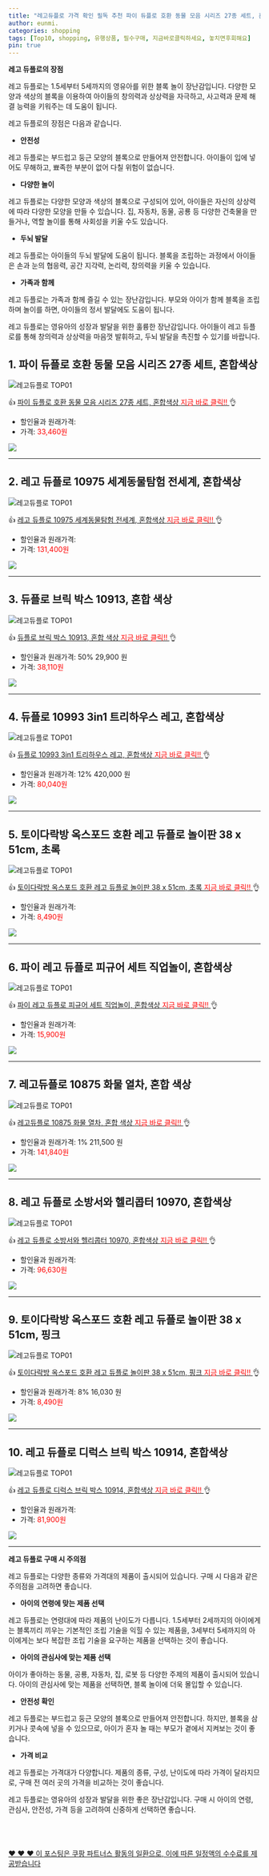 ```yaml
---
title: "레고듀플로 가격 확인 필독 추천 파이 듀플로 호환 동물 모음 시리즈 27종 세트, 혼합색상 비교 장점 구매가이드"
author: eunmi.
categories: shopping
tags: [Top10, shopping, 유행상품, 필수구매, 지금바로클릭하세요, 놓치면후회해요]
pin: true
---
```

**레고 듀플로의 장점**

레고 듀플로는 1.5세부터 5세까지의 영유아를 위한 블록 놀이 장난감입니다. 다양한 모양과 색상의 블록을 이용하여 아이들의 창의력과 상상력을 자극하고, 사고력과 문제 해결 능력을 키워주는 데 도움이 됩니다.

레고 듀플로의 장점은 다음과 같습니다.

* **안전성**

레고 듀플로는 부드럽고 둥근 모양의 블록으로 만들어져 안전합니다. 아이들이 입에 넣어도 무해하고, 뾰족한 부분이 없어 다칠 위험이 없습니다.

* **다양한 놀이**

레고 듀플로는 다양한 모양과 색상의 블록으로 구성되어 있어, 아이들은 자신의 상상력에 따라 다양한 모양을 만들 수 있습니다. 집, 자동차, 동물, 공룡 등 다양한 건축물을 만들거나, 역할 놀이를 통해 사회성을 키울 수도 있습니다.

* **두뇌 발달**

레고 듀플로는 아이들의 두뇌 발달에 도움이 됩니다. 블록을 조립하는 과정에서 아이들은 손과 눈의 협응력, 공간 지각력, 논리력, 창의력을 키울 수 있습니다.

* **가족과 함께**

레고 듀플로는 가족과 함께 즐길 수 있는 장난감입니다. 부모와 아이가 함께 블록을 조립하며 놀이를 하면, 아이들의 정서 발달에도 도움이 됩니다.

레고 듀플로는 영유아의 성장과 발달을 위한 훌륭한 장난감입니다. 아이들이 레고 듀플로를 통해 창의력과 상상력을 마음껏 발휘하고, 두뇌 발달을 촉진할 수 있기를 바랍니다.

   

## 1. 파이 듀플로 호환 동물 모음 시리즈 27종 세트, 혼합색상

![레고듀플로 TOP01](https://thumbnail10.coupangcdn.com/thumbnails/remote/230x230ex/image/retail/images/364135380521824-4faec115-5c07-4b0c-80c0-aafdea6554d1.jpg)


👍 [파이 듀플로 호환 동물 모음 시리즈 27종 세트, 혼합색상 <font color=red> 지금 바로 클릭!! </font> ](https://link.coupang.com/re/AFFSDP?lptag=AF3617701&subid=GithubCoopas&pageKey=6708841776&traceid=V0-153&itemId=15567349585&vendorItemId=82786454751) 👌 


- 할인율과 원래가격: 
- 가격: <span style='color:red'>33,460원</span>

[![](/discount_price.png)](https://link.coupang.com/re/AFFSDP?lptag=AF3617701&subid=GithubCoopas&pageKey=6708841776&traceid=V0-153&itemId=15567349585&vendorItemId=82786454751)

---


   

## 2. 레고 듀플로 10975 세계동물탐험 전세계, 혼합색상

![레고듀플로 TOP01](https://thumbnail8.coupangcdn.com/thumbnails/remote/230x230ex/image/retail/images/2022/11/17/10/6/3e86b737-837b-4d21-bdb1-6f3c3193e896.jpg)


👍 [레고 듀플로 10975 세계동물탐험 전세계, 혼합색상 <font color=red> 지금 바로 클릭!! </font> ](https://link.coupang.com/re/AFFSDP?lptag=AF3617701&subid=GithubCoopas&pageKey=6927337428&traceid=V0-153&itemId=16750628719&vendorItemId=83932258845) 👌 


- 할인율과 원래가격: 
- 가격: <span style='color:red'>131,400원</span>

[![](/discount_price.png)](https://link.coupang.com/re/AFFSDP?lptag=AF3617701&subid=GithubCoopas&pageKey=6927337428&traceid=V0-153&itemId=16750628719&vendorItemId=83932258845)

---


   

## 3. 듀플로 브릭 박스 10913, 혼합 색상

![레고듀플로 TOP01](https://thumbnail9.coupangcdn.com/thumbnails/remote/230x230ex/image/retail/images/2525950283959017-595e7389-14f2-47fc-a763-ea4d286244c8.jpg)


👍 [듀플로 브릭 박스 10913, 혼합 색상 <font color=red> 지금 바로 클릭!! </font> ](https://link.coupang.com/re/AFFSDP?lptag=AF3617701&subid=GithubCoopas&pageKey=4340138376&traceid=V0-153&itemId=5079615165&vendorItemId=70108474084) 👌 


- 할인율과 원래가격: 50%  29,900   원
- 가격: <span style='color:red'>38,110원</span>

[![](/discount_price.png)](https://link.coupang.com/re/AFFSDP?lptag=AF3617701&subid=GithubCoopas&pageKey=4340138376&traceid=V0-153&itemId=5079615165&vendorItemId=70108474084)

---


   

## 4. 듀플로 10993 3in1 트리하우스 레고, 혼합색상

![레고듀플로 TOP01](https://thumbnail9.coupangcdn.com/thumbnails/remote/230x230ex/image/rs_quotation_api/fsg6ltcq/21d7c8edec404c98ab8972d36fa219b8.png)


👍 [듀플로 10993 3in1 트리하우스 레고, 혼합색상 <font color=red> 지금 바로 클릭!! </font> ](https://link.coupang.com/re/AFFSDP?lptag=AF3617701&subid=GithubCoopas&pageKey=7329429171&traceid=V0-153&itemId=18814212250&vendorItemId=85944704413) 👌 


- 할인율과 원래가격: 12%  420,000   원
- 가격: <span style='color:red'>80,040원</span>

[![](/discount_price.png)](https://link.coupang.com/re/AFFSDP?lptag=AF3617701&subid=GithubCoopas&pageKey=7329429171&traceid=V0-153&itemId=18814212250&vendorItemId=85944704413)

---


   

## 5. 토이다락방 옥스포드 호환 레고 듀플로 놀이판 38 x 51cm, 초록

![레고듀플로 TOP01](https://thumbnail6.coupangcdn.com/thumbnails/remote/230x230ex/image/retail/images/2445846521518677-edf9d3dd-5bee-4128-8ef6-6b3310011bab.jpg)


👍 [토이다락방 옥스포드 호환 레고 듀플로 놀이판 38 x 51cm, 초록 <font color=red> 지금 바로 클릭!! </font> ](https://link.coupang.com/re/AFFSDP?lptag=AF3617701&subid=GithubCoopas&pageKey=1633251384&traceid=V0-153&itemId=2785862506&vendorItemId=70775595887) 👌 


- 할인율과 원래가격: 
- 가격: <span style='color:red'>8,490원</span>

[![](/discount_price.png)](https://link.coupang.com/re/AFFSDP?lptag=AF3617701&subid=GithubCoopas&pageKey=1633251384&traceid=V0-153&itemId=2785862506&vendorItemId=70775595887)

---


   

## 6. 파이 레고 듀플로 피규어 세트 직업놀이, 혼합색상

![레고듀플로 TOP01](https://thumbnail7.coupangcdn.com/thumbnails/remote/230x230ex/image/retail/images/2022/08/05/9/2/9c0c7207-14ba-46f9-a51a-c08f9436bc33.jpg)


👍 [파이 레고 듀플로 피규어 세트 직업놀이, 혼합색상 <font color=red> 지금 바로 클릭!! </font> ](https://link.coupang.com/re/AFFSDP?lptag=AF3617701&subid=GithubCoopas&pageKey=6689428596&traceid=V0-153&itemId=15454096790&vendorItemId=82673687143) 👌 


- 할인율과 원래가격: 
- 가격: <span style='color:red'>15,900원</span>

[![](/discount_price.png)](https://link.coupang.com/re/AFFSDP?lptag=AF3617701&subid=GithubCoopas&pageKey=6689428596&traceid=V0-153&itemId=15454096790&vendorItemId=82673687143)

---


   

## 7. 레고듀플로 10875 화물 열차, 혼합 색상

![레고듀플로 TOP01](https://thumbnail7.coupangcdn.com/thumbnails/remote/230x230ex/image/product/image/vendoritem/2019/02/08/3716369344/fa4af870-e8bb-4a86-a1fc-8b07a0f94ed0.jpg)


👍 [레고듀플로 10875 화물 열차, 혼합 색상 <font color=red> 지금 바로 클릭!! </font> ](https://link.coupang.com/re/AFFSDP?lptag=AF3617701&subid=GithubCoopas&pageKey=94135158&traceid=V0-153&itemId=291402556&vendorItemId=3716369344) 👌 


- 할인율과 원래가격: 1%  211,500   원
- 가격: <span style='color:red'>141,840원</span>

[![](/discount_price.png)](https://link.coupang.com/re/AFFSDP?lptag=AF3617701&subid=GithubCoopas&pageKey=94135158&traceid=V0-153&itemId=291402556&vendorItemId=3716369344)

---


   

## 8. 레고 듀플로 소방서와 헬리콥터 10970, 혼합색상

![레고듀플로 TOP01](https://thumbnail7.coupangcdn.com/thumbnails/remote/230x230ex/image/rs_quotation_api/arixnc5k/7765dd5959404d1483e6338b568d57cd.jpg)


👍 [레고 듀플로 소방서와 헬리콥터 10970, 혼합색상 <font color=red> 지금 바로 클릭!! </font> ](https://link.coupang.com/re/AFFSDP?lptag=AF3617701&subid=GithubCoopas&pageKey=6348680307&traceid=V0-153&itemId=13349585109&vendorItemId=80604752530) 👌 


- 할인율과 원래가격: 
- 가격: <span style='color:red'>96,630원</span>

[![](/discount_price.png)](https://link.coupang.com/re/AFFSDP?lptag=AF3617701&subid=GithubCoopas&pageKey=6348680307&traceid=V0-153&itemId=13349585109&vendorItemId=80604752530)

---


   

## 9. 토이다락방 옥스포드 호환 레고 듀플로 놀이판 38 x 51cm, 핑크

![레고듀플로 TOP01](https://thumbnail8.coupangcdn.com/thumbnails/remote/230x230ex/image/retail/images/3838626721631542-ede6bade-1504-4aa9-8ffc-8e2cc33bfcba.jpg)


👍 [토이다락방 옥스포드 호환 레고 듀플로 놀이판 38 x 51cm, 핑크 <font color=red> 지금 바로 클릭!! </font> ](https://link.coupang.com/re/AFFSDP?lptag=AF3617701&subid=GithubCoopas&pageKey=1633251384&traceid=V0-153&itemId=2785862501&vendorItemId=70775595842) 👌 


- 할인율과 원래가격: 8%  16,030   원
- 가격: <span style='color:red'>8,490원</span>

[![](/discount_price.png)](https://link.coupang.com/re/AFFSDP?lptag=AF3617701&subid=GithubCoopas&pageKey=1633251384&traceid=V0-153&itemId=2785862501&vendorItemId=70775595842)

---


   

## 10. 레고 듀플로 디럭스 브릭 박스 10914, 혼합색상

![레고듀플로 TOP01](https://thumbnail6.coupangcdn.com/thumbnails/remote/230x230ex/image/vendor_inventory/e07f/30f51017a94c8c4d73d2ba2bc5033e34b8755c40b5056f86ddb14858f6c6.png)


👍 [레고 듀플로 디럭스 브릭 박스 10914, 혼합색상 <font color=red> 지금 바로 클릭!! </font> ](https://link.coupang.com/re/AFFSDP?lptag=AF3617701&subid=GithubCoopas&pageKey=4359479590&traceid=V0-153&itemId=5125786477&vendorItemId=87306908377) 👌 


- 할인율과 원래가격: 
- 가격: <span style='color:red'>81,900원</span>

[![](/discount_price.png)](https://link.coupang.com/re/AFFSDP?lptag=AF3617701&subid=GithubCoopas&pageKey=4359479590&traceid=V0-153&itemId=5125786477&vendorItemId=87306908377)

---
**레고 듀플로 구매 시 주의점**

레고 듀플로는 다양한 종류와 가격대의 제품이 출시되어 있습니다. 구매 시 다음과 같은 주의점을 고려하면 좋습니다.

* **아이의 연령에 맞는 제품 선택**

레고 듀플로는 연령대에 따라 제품의 난이도가 다릅니다. 1.5세부터 2세까지의 아이에게는 블록끼리 끼우는 기본적인 조립 기술을 익힐 수 있는 제품을, 3세부터 5세까지의 아이에게는 보다 복잡한 조립 기술을 요구하는 제품을 선택하는 것이 좋습니다.

* **아이의 관심사에 맞는 제품 선택**

아이가 좋아하는 동물, 공룡, 자동차, 집, 로봇 등 다양한 주제의 제품이 출시되어 있습니다. 아이의 관심사에 맞는 제품을 선택하면, 블록 놀이에 더욱 몰입할 수 있습니다.

* **안전성 확인**

레고 듀플로는 부드럽고 둥근 모양의 블록으로 만들어져 안전합니다. 하지만, 블록을 삼키거나 콧속에 넣을 수 있으므로, 아이가 혼자 놀 때는 부모가 곁에서 지켜보는 것이 좋습니다.

* **가격 비교**

레고 듀플로는 가격대가 다양합니다. 제품의 종류, 구성, 난이도에 따라 가격이 달라지므로, 구매 전 여러 곳의 가격을 비교하는 것이 좋습니다.

레고 듀플로는 영유아의 성장과 발달을 위한 좋은 장난감입니다. 구매 시 아이의 연령, 관심사, 안전성, 가격 등을 고려하여 신중하게 선택하면 좋습니다.<br><br><br><br><br> [ ❤ ❤ ❤ 이 포스팅은 쿠팡 파트너스 활동의 일환으로, 이에 따른 일정액의 수수료를 제공받습니다](https://link.coupang.com/a/bcEFyh)